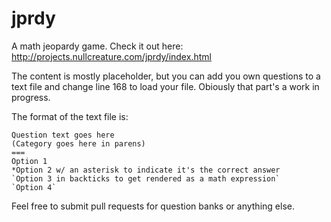 jprdy
=====

A math jeopardy game. Check it out here: http://projects.nullcreature.com/jprdy/index.html

The content is mostly placeholder, but you can add you own questions to a text file and change line 168 to load your file. Obiously that part's a work in progress.

The format of the text file is:

    Question text goes here
    (Category goes here in parens)
    ===
    Option 1
    *Option 2 w/ an asterisk to indicate it's the correct answer
    `Option 3 in backticks to get rendered as a math expression`
    `Option 4`

Feel free to submit pull requests for question banks or anything else.
